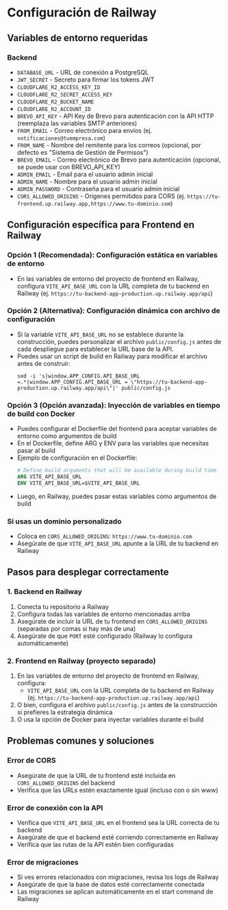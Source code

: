 # Configuración de Railway

## Variables de entorno requeridas

### Backend
- `DATABASE_URL` - URL de conexión a PostgreSQL
- `JWT_SECRET` - Secreto para firmar los tokens JWT
- `CLOUDFLARE_R2_ACCESS_KEY_ID`
- `CLOUDFLARE_R2_SECRET_ACCESS_KEY`
- `CLOUDFLARE_R2_BUCKET_NAME`
- `CLOUDFLARE_R2_ACCOUNT_ID`
- `BREVO_API_KEY` - API Key de Brevo para autenticación con la API HTTP (reemplaza las variables SMTP anteriores)
- `FROM_EMAIL` - Correo electrónico para envíos (ej. `notificaciones@tuempresa.com`)
- `FROM_NAME` - Nombre del remitente para los correos (opcional, por defecto es "Sistema de Gestión de Permisos")
- `BREVO_EMAIL` - Correo electrónico de Brevo para autenticación (opcional, se puede usar con BREVO_API_KEY)
- `ADMIN_EMAIL` - Email para el usuario admin inicial
- `ADMIN_NAME` - Nombre para el usuario admin inicial
- `ADMIN_PASSWORD` - Contraseña para el usuario admin inicial
- `CORS_ALLOWED_ORIGINS` - Orígenes permitidos para CORS (ej. `https://tu-frontend.up.railway.app,https://www.tu-dominio.com`)

## Configuración específica para Frontend en Railway

### Opción 1 (Recomendada): Configuración estática en variables de entorno
- En las variables de entorno del proyecto de frontend en Railway, configura `VITE_API_BASE_URL` con la URL completa de tu backend en Railway (ej. `https://tu-backend-app-production.up.railway.app/api`)

### Opción 2 (Alternativa): Configuración dinámica con archivo de configuración
- Si la variable `VITE_API_BASE_URL` no se establece durante la construcción, puedes personalizar el archivo `public/config.js` antes de cada despliegue para establecer la URL base de la API.
- Puedes usar un script de build en Railway para modificar el archivo antes de construir:
  ```
  sed -i 's|window.APP_CONFIG.API_BASE_URL =.*|window.APP_CONFIG.API_BASE_URL = \"https://tu-backend-app-production.up.railway.app/api\"|' public/config.js
  ```

### Opción 3 (Opción avanzada): Inyección de variables en tiempo de build con Docker
- Puedes configurar el Dockerfile del frontend para aceptar variables de entorno como argumentos de build
- En el Dockerfile, define ARG y ENV para las variables que necesitas pasar al build
- Ejemplo de configuración en el Dockerfile:
  ```dockerfile
  # Define build arguments that will be available during build time
  ARG VITE_API_BASE_URL
  ENV VITE_API_BASE_URL=$VITE_API_BASE_URL
  ```
- Luego, en Railway, puedes pasar estas variables como argumentos de build

### Si usas un dominio personalizado
- Coloca en `CORS_ALLOWED_ORIGINS`: `https://www.tu-dominio.com`
- Asegúrate de que `VITE_API_BASE_URL` apunte a la URL de tu backend en Railway

## Pasos para desplegar correctamente

### 1. Backend en Railway
1. Conecta tu repositorio a Railway
2. Configura todas las variables de entorno mencionadas arriba
3. Asegúrate de incluir la URL de tu frontend en `CORS_ALLOWED_ORIGINS` (separadas por comas si hay más de una)
4. Asegúrate de que `PORT` esté configurado (Railway lo configura automáticamente)

### 2. Frontend en Railway (proyecto separado)
1. En las variables de entorno del proyecto de frontend en Railway, configura:
   - `VITE_API_BASE_URL` con la URL completa de tu backend en Railway (ej. `https://tu-backend-app-production.up.railway.app/api`)
2. O bien, configura el archivo `public/config.js` antes de la construcción si prefieres la estrategia dinámica
3. O usa la opción de Docker para inyectar variables durante el build

## Problemas comunes y soluciones

### Error de CORS
- Asegúrate de que la URL de tu frontend esté incluida en `CORS_ALLOWED_ORIGINS` del backend
- Verifica que las URLs estén exactamente igual (incluso con o sin www)

### Error de conexión con la API
- Verifica que `VITE_API_BASE_URL` en el frontend sea la URL correcta de tu backend
- Asegúrate de que el backend esté corriendo correctamente en Railway
- Verifica que las rutas de la API estén bien configuradas

### Error de migraciones
- Si ves errores relacionados con migraciones, revisa los logs de Railway
- Asegúrate de que la base de datos esté correctamente conectada
- Las migraciones se aplican automáticamente en el start command de Railway